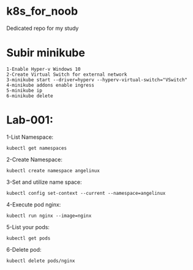 # k8s_for_noob
Dedicated repo for my study

# Subir minikube 

```
1-Enable Hyper-v Windows 10
2-Create Virtual Switch for external network
3-minikube start --driver=hyperv --hyperv-virtual-switch="VSwitch"
4-minikube addons enable ingress
5-minikube ip
6-minikube delete
```
# Lab-001:

1-List Namespace:
```
kubectl get namespaces
```
2-Create Namespace:
```
kubectl create namespace angelinux
```
3-Set and utilize name space:
```
kubectl config set-context --current --namespace=angelinux
```
4-Execute pod nginx:
```
kubectl run nginx --image=nginx
```
5-List your pods:
```
kubectl get pods
```
6-Delete pod:
```
kubectl delete pods/nginx
```
